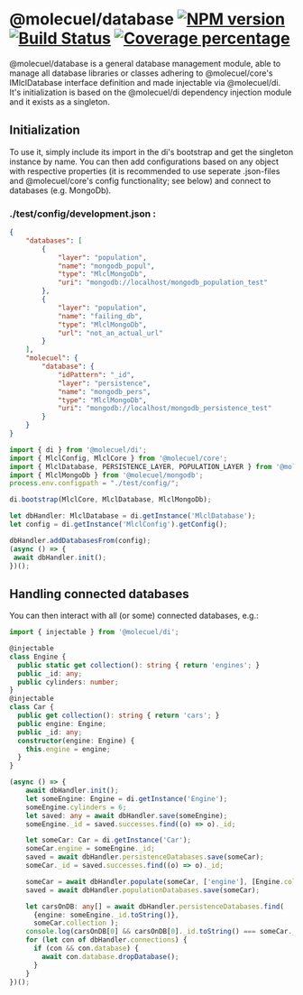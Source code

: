 # @molecuel/database [![NPM version][npm-image]][npm-url] [![Build Status][travis-image]][travis-url] [![Coverage percentage][coveralls-image]][coveralls-url]

@molecuel/database is a general database management module, able to  manage all database libraries or classes adhering to @molecuel/core's IMlclDatabase interface definition and made injectable via @molecuel/di.
It's initialization is based on the @molecuel/di dependency injection module and it exists as a singleton.

## Initialization

To use it, simply include its import in the di's bootstrap and get the singleton instance by name.
You can then add configurations based on any object with respective properties (it is recommended to use seperate .json-files and @molecuel/core's config functionality; see below) and connect to databases (e.g. MongoDb).

###  ./test/config/development.json :
```json
{
    "databases": [
        {
            "layer": "population",
            "name": "mongodb_popul",
            "type": "MlclMongoDb",
            "uri": "mongodb://localhost/mongodb_population_test"
        },
        {
            "layer": "population",
            "name": "failing_db",
            "type": "MlclMongoDb",
            "url": "not_an_actual_url" 
        }
    ],
    "molecuel": {
        "database": {
            "idPattern": "_id",
            "layer": "persistence",
            "name": "mongodb_pers",
            "type": "MlclMongoDb",
            "uri": "mongodb://localhost/mongodb_persistence_test" 
        }
    }
}
```

```typescript
import { di } from '@molecuel/di';
import { MlclConfig, MlclCore } from '@molecuel/core';
import { MlclDatabase, PERSISTENCE_LAYER, POPULATION_LAYER } from '@molecuel/database';
import { MlclMongoDb } from '@molecuel/mongodb';
process.env.configpath = "./test/config/";

di.bootstrap(MlclCore, MlclDatabase, MlclMongoDb);

let dbHandler: MlclDatabase = di.getInstance('MlclDatabase');
let config = di.getInstance('MlclConfig').getConfig();

dbHandler.addDatabasesFrom(config);
(async () => {
 await dbHandler.init();
})();
```

## Handling connected databases

You can then interact with all (or some) connected databases, e.g.:

```typescript
import { injectable } from '@molecuel/di';

@injectable
class Engine {
  public static get collection(): string { return 'engines'; }
  public _id: any;
  public cylinders: number;
}
@injectable
class Car {
  public get collection(): string { return 'cars'; }
  public engine: Engine;
  public _id: any;
  constructor(engine: Engine) {
    this.engine = engine;
  }
}

(async () => {
    await dbHandler.init();
    let someEngine: Engine = di.getInstance('Engine');
    someEngine.cylinders = 6;
    let saved: any = await dbHandler.save(someEngine);
    someEngine._id = saved.successes.find((o) => o)._id;

    let someCar: Car = di.getInstance('Car');
    someCar.engine = someEngine._id;
    saved = await dbHandler.persistenceDatabases.save(someCar);
    someCar._id = saved.successes.find((o) => o)._id;

    someCar = await dbHandler.populate(someCar, ['engine'], [Engine.collection]);
    saved = await dbHandler.populationDatabases.save(someCar);

    let carsOnDB: any[] = await dbHandler.persistenceDatabases.find(
      {engine: someEngine._id.toString()},
      someCar.collection );
    console.log(carsOnDB[0] && carsOnDB[0]._id.toString() === someCar._id.toString()); // true
    for (let con of dbHandler.connections) {
      if (con && con.database) {
        await con.database.dropDatabase();
      }
    }
})();
```

[npm-image]: https://badge.fury.io/js/%40molecuel%2Fdatabase.svg
[npm-url]: https://npmjs.org/package/@molecuel/database
[travis-image]: https://travis-ci.org/molecuel/database.svg?branch=master
[travis-url]: https://travis-ci.org/molecuel/database
[daviddm-image]: https://david-dm.org/molecuel/database.svg?theme=shields.io
[daviddm-url]: https://david-dm.org/molecuel/database
[coveralls-image]: https://coveralls.io/repos/molecuel/database/badge.svg
[coveralls-url]: https://coveralls.io/r/molecuel/database